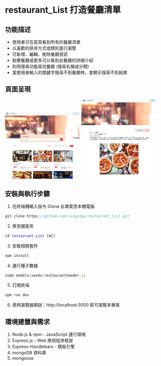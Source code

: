 # restaurant_List 打造餐廳清單
## 功能描述
* 使用者可在首頁看到所有的餐廳清單
* 以喜歡的排序方式或類別進行瀏覽
* 可新增、編輯、刪除餐廳資訊
* 點擊餐廳或更多可以看到此餐廳的詳細介紹
* 利用搜尋功能尋找餐廳 (搜尋名稱或分類)
* 當使用者輸入的關鍵字搜尋不到餐廳時，會顯示搜尋不到結果

## 頁面呈現
<p float="left"><img src="https://github.com/singingw/restaurant_List/blob/main/restaurant_List.PNG" width="49%">
<img src="https://github.com/singingw/restaurant_List/blob/main/%E9%A4%90%E5%BB%B3%E7%9A%84%E8%A9%B3%E7%B4%B0%E8%B3%87%E8%A8%8A.PNG" width="49%"></p>

## 安裝與執行步驟
1.  在終端機輸入指令 Clone 此專案至本機電腦
```js
git clone https://github.com/singingw/restaurant_list.git
```
2.  移至檔案夾
```js
cd restaurant_List (AC)
```
3.  安裝相關套件
```js
npm install
```
4.  運行種子數據
```js
node models/seeds/restaurantSeeder.js
```
5.  打開終端
```js
npm run dev
```
6.  使用瀏覽器開啟：http://localhost:3000 即可瀏覽本專案

## 環境建置與需求
1. Node.js & npm - JavaScript 運行環境
2. Express.js - Web 應用程序框架
3. Express-Handlebars - 模板引擎
4. mongoDB 資料庫
5. mongoose
